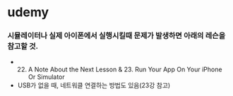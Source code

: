 # udemy

### 시뮬레이터나 실제 아이폰에서 실행시킬때 문제가 발생하면 아래의 레슨을 참고할 것.
* 22. A Note About the Next Lesson & 23. Run Your App On Your iPhone Or Simulator
* USB가 없을 때, 네트워클 연결하는 방법도 있음(23강 참고)
